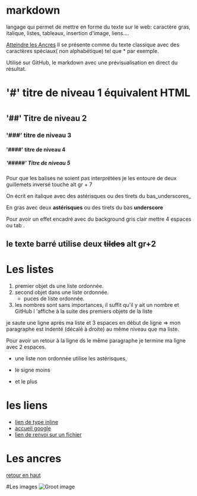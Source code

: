 # markdown

langage qui permet de mettre en forme du texte sur le web: caractère gras, italique, listes, tableaux, insertion d'image, liens....

[Atteindre les Ancres](#ancres)
Il se présente comme du texte classique avec des caractères spéciaux( non alphabétique) tel que * par exemple.

Utilisé sur GitHub, le markdown avec une prévisualisation en direct du résultat.
# '#' titre de niveau 1 équivalent HTML <h1></h1>
## '##' Titre de niveau 2 
### '###' titre de niveau 3
#### '####' titre de niveau 4
##### '#####' Titre de niveau 5


Pour que les balises ne soient pas interprétées je les entoure de deux guillemets inversé touche alt gr + 7

On écrit en italique avec des astérisques ou des tirets du bas_underscores_

En gras avec deux **astérisques** ou des tirets du bas __underscore__

  Pour avoir un effet encadré avec du background gris clair mettre 4 espaces ou tab .
  
le texte barré utilise deux ~~tildes~~ alt gr+2
---------------------------------------------------------------------------------------


# Les listes 
1. premier objet ds une liste ordonnée.
2. second objet dans une liste ordonnée.
   * puces de liste ordonnée.
18. les nombres sont sans importances, il suffit qu'il y ait un nombre et GitHub l 'affiche à la suite des premiers objets de la liste

je saute une ligne après ma liste et 3 espaces en début de ligne => mon paragraphe est indenté (décalé à droite) au même niveau que ma liste.

Pour avoir un retour à la ligne ds le même paragraphe je termine ma ligne avec 2 espaces.

* une liste non ordonnée utilise les astérisques,
- le signe moins 
+ et le plus


# les liens

* [lien de type inline](https://www.google.com)
* [accueil google](https://www.google.com)
* [lien de renvoi sur un fichier](https://github.com/houdaja/premierRepo/README.md)

# Les ancres

<a name="ancres">

[retour en haut](#top)

#Les images
![Groot image](https://media.giphy.com/media/R97jJCEGEmh0I/giphy.gif)


